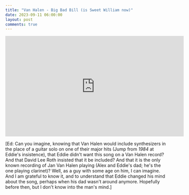 ```yaml
---
title: "Van Halen - Big Bad Bill (is Sweet William now)"
date: 2023-09-11 06:00:00
layout: post
comments: true
---
```




<iframe width="560" height="315" src="https://www.youtube.com/embed/kkxqcWhym9U?si=hwjIdi8cdQu17ONx" title="YouTube video player" frameborder="0" allow="accelerometer; autoplay; clipboard-write; encrypted-media; gyroscope; picture-in-picture; web-share" allowfullscreen></iframe>


[Ed: Can you imagine, knowing that Van Halen would include synthesizers in the place of a guitar solo on one of their major hits (Jump from *1984* at Eddie's insistence), that Eddie didn't want this song on a Van Halen record? And that David Lee Roth insisted that it be included?  And that it is the only known recording of Jan Van Halen playing (Alex and Eddie's dad; he's the one playing clarinet)? Well, as a guy with some age on him, I can imagine. And I am grateful to know it, and to understand that Eddie changed his mind about the song, perhaps when his dad wasn't around anymore. Hopefully before then, but I don't know into the man's mind.]